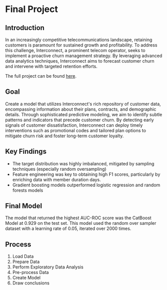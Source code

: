 # Final Project

## Introduction

In an increasingly competitive telecommunications landscape, retaining customers is paramount for sustained growth and profitability. To address this challenge, Interconnect, a prominent telecom operator, seeks to implement a proactive churn management strategy. By leveraging advanced data analytics techniques, Interconnect aims to forecast customer churn and intervene with targeted retention efforts.

The full project can be found [here](final_project.ipynb).

## Goal

Create a model that utilizes Interconnect's rich repository of customer data, encompassing information about their plans, contracts, and demographic details. Through sophisticated predictive modeling, we aim to identify subtle patterns and indicators that precede customer churn. By detecting early signals of customer dissatisfaction, Interconnect can deploy timely interventions such as promotional codes and tailored plan options to mitigate churn risk and foster long-term customer loyalty. 

## Key Findings

- The target distribution was highly imbalanced, mitigated by sampling techniques (especially random oversampling)
- Feature engineering was key to obtaining high F1 scores, particularly by enriching data with member duration days.
- Gradient boosting models outperformed logistic regression and random forests models

## Final Model

The model that returned the highest AUC-ROC score was the CatBoost Model at 0.929 on the test set. This model used the random over sampler dataset with a learning rate of 0.05, iterated over 2000 times. 

## Process

1. Load Data
2. Prepare Data
3. Perform Exploratory Data Analysis
4. Pre-process Data
5. Create Model
6. Draw conclusions


